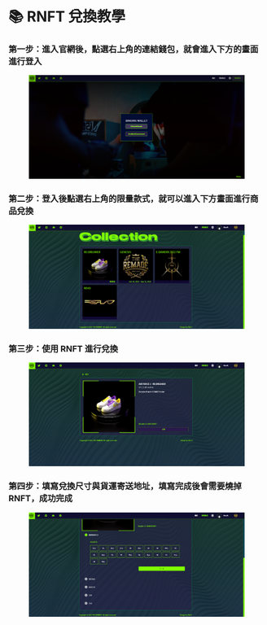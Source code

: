 # 📚 RNFT 兌換教學

### 第一步：進入官網後，點選右上角的連結錢包，就會進入下方的畫面進行登入

<figure><img src=".gitbook/assets/a.png" alt=""><figcaption></figcaption></figure>

### 第二步：登入後點選右上角的**限量款式**，就可以進入下方畫面進行商品兌換

<figure><img src=".gitbook/assets/b.png" alt=""><figcaption></figcaption></figure>

### 第三步：使用 RNFT 進行兌換

<figure><img src=".gitbook/assets/c.png" alt=""><figcaption></figcaption></figure>

### 第四步：填寫兌換尺寸與貨運寄送地址，填寫完成後會需要燒掉 RNFT，成功完成

<figure><img src=".gitbook/assets/d.png" alt=""><figcaption></figcaption></figure>
